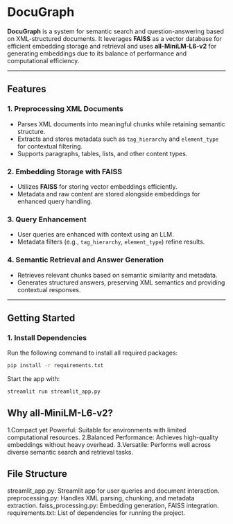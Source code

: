 # DocuGraph

**DocuGraph** is a system for semantic search and question-answering based on XML-structured documents. It leverages **FAISS** as a vector database for efficient embedding storage and retrieval and uses **all-MiniLM-L6-v2** for generating embeddings due to its balance of performance and computational efficiency.

---

## Features

### 1. Preprocessing XML Documents
- Parses XML documents into meaningful chunks while retaining semantic structure.
- Extracts and stores metadata such as `tag_hierarchy` and `element_type` for contextual filtering.
- Supports paragraphs, tables, lists, and other content types.

### 2. Embedding Storage with FAISS
- Utilizes **FAISS** for storing vector embeddings efficiently.
- Metadata and raw content are stored alongside embeddings for enhanced query handling.

### 3. Query Enhancement
- User queries are enhanced with context using an LLM.
- Metadata filters (e.g., `tag_hierarchy`, `element_type`) refine results.

### 4. Semantic Retrieval and Answer Generation
- Retrieves relevant chunks based on semantic similarity and metadata.
- Generates structured answers, preserving XML semantics and providing contextual responses.

---

## Getting Started

### 1. Install Dependencies
Run the following command to install all required packages:
```bash
pip install -r requirements.txt
```
Start the app with:

```bash
streamlit run streamlit_app.py
```

## Why all-MiniLM-L6-v2?
1.Compact yet Powerful: Suitable for environments with limited computational resources.
2.Balanced Performance: Achieves high-quality embeddings without heavy overhead.
3.Versatile: Performs well across diverse semantic search and retrieval tasks.

## File Structure
streamlit_app.py: Streamlit app for user queries and document interaction.
preprocessing.py: Handles XML parsing, chunking, and metadata extraction.
faiss_processing.py: Embedding generation, FAISS integration.
requirements.txt: List of dependencies for running the project.
